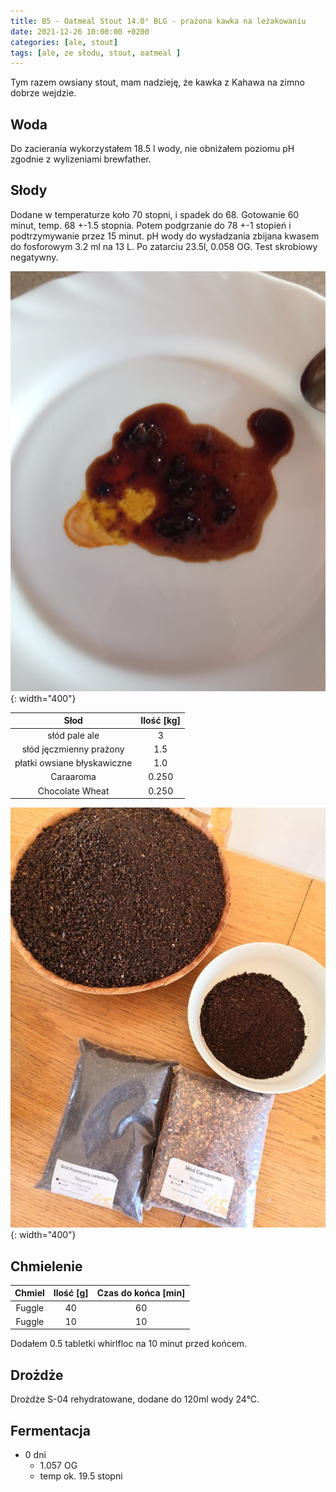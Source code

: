 ```yaml
---
title: B5 - Oatmeal Stout 14.0° BLG - prażona kawka na leżakowaniu
date: 2021-12-26 10:00:00 +0200
categories: [ale, stout]
tags: [ale, ze słodu, stout, oatmeal ]
---
```


Tym razem owsiany stout, mam nadzieję, że kawka z Kahawa na zimno dobrze wejdzie. 

## Woda

Do zacierania wykorzystałem 18.5 l wody, nie obniżałem poziomu pH zgodnie z wylizeniami brewfather.

## Słody

Dodane w temperaturze koło 70 stopni, i spadek do 68. Gotowanie 60 minut, temp. 68 +-1.5 stopnia. Potem podgrzanie do 78 +-1 stopień i podtrzymywanie przez 15 minut. pH wody do wysładzania zbijana kwasem do fosforowym 3.2 ml na 13 L. 
Po zatarciu 23.5l, 0.058 OG. Test skrobiowy negatywny.

![jodyna](/assets/posts/12-2021/jodyna.jpg){: width="400"}

|  Słod  	| Ilość [kg] 	|
|:--------:	|:---------: |
|  słód pale ale  	|     3    	| 
|  słód jęczmienny prażony	|     1.5    	| 
|  płatki owsiane błyskawiczne  	|     1.0    	| 
|  Caraaroma  	|     0.250    	| 
|  Chocolate Wheat  	|     0.250    	| 

![slod](/assets/posts/12-2021/slod.jpg){: width="400"}

## Chmielenie

|  Chmiel  	| Ilość [g] 	| Czas do końca [min] 	|
|:--------:	|:---------:	|:-------------------:	|
|  Fuggle  	|     40    	|          60         	|
|  Fuggle  	|     10    	|          10         	|

Dodałem 0.5 tabletki whirlfloc na 10 minut przed końcem.


## Drożdże

Drożdże S-04 rehydratowane, dodane do 120ml wody 24°C.


## Fermentacja

* 0 dni
  - 1.057 OG
  - temp ok. 19.5 stopni


<!-- ## Refermentacja

* ze względu na wysoki poziom OG, nic nie dodawałem do butelkowania  -->

<!-- ## Podsumowanie

| Warka                          	| B3                	|
|--------------------------------	|-------------------	|
| Data butelkowania              	| koniec września    	|
| Ekstrakt początkowy            	| 8.0° BLG (1.032) 	|
| VOL                            	| 1.58%             	|
| HOP RATE                       	| 2.5 g/L           	|
| Szacowana kaloryczność (500ml) 	| 155 kcal          	|

## Degustacja

![piwko](/assets/posts/09-2021/efekt.webp){: width="400"}

| Cecha            	| Opis 	|
|------------------	|------	|
| Aromat           	| drożdże, wędzonka	|
| Wygląd           	| słomkowe, brak piany	|
| Smak             	| wodniste, posmak wędzonki	|
| Goryczka         	| brak	|
| Uczucie w ustach 	| jest ok	|
| Ogólne wrażenie  	| 1.5/5	|
| Uwagi             | filtrowanie się udało, zacieranie nie, z czasem się ułożyło | -->